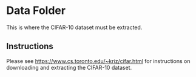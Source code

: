 # Data Folder

This is where the CIFAR-10 dataset must be extracted.

## Instructions

Please see https://www.cs.toronto.edu/~kriz/cifar.html for instructions on downloading and extracting the CIFAR-10 dataset.